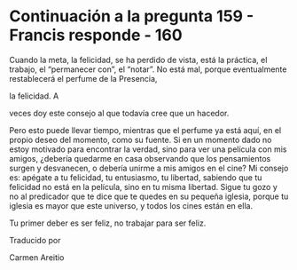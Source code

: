 # Continuación a la pregunta 159 - Francis responde - 160

Cuando la meta, la felicidad, se ha perdido de vista, está la práctica, el trabajo, el “permanecer con”, el “notar”. No está mal, porque eventualmente restablecerá el perfume de la Presencia, 

la felicidad. A

veces doy este consejo al que todavía cree que un hacedor.

Pero esto puede llevar tiempo, mientras que el perfume ya está aquí, en el propio deseo del momento, como su fuente. Si en un momento dado no estoy motivado para encontrar la verdad, sino para ver una película con mis amigos, ¿debería quedarme en casa observando que los pensamientos surgen y desvanecen, o debería unirme a mis amigos en el cine? Mi consejo es: apégate a tu felicidad, tu entusiasmo, tu libertad, sabiendo que tu felicidad no está en la película, sino en tu misma libertad. Sigue tu gozo y no al predicador que te dice que te quedes en su pequeña iglesia, porque tu iglesia es mayor que este universo, y todos los cines están en ella.

Tu primer deber es ser feliz, no trabajar para ser feliz. 

Traducido por 

Carmen Areitio

